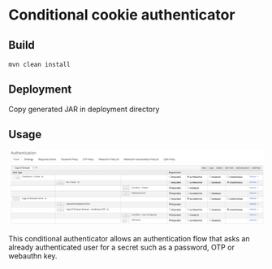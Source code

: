 # Conditional cookie authenticator

## Build

```
mvn clean install
```

## Deployment

Copy generated JAR in deployment directory

## Usage

![](2022-12-27-13-10-56.png)

This conditional authenticator allows an authentication flow that asks an already authenticated user for a secret such as a password, OTP or webauthn key.